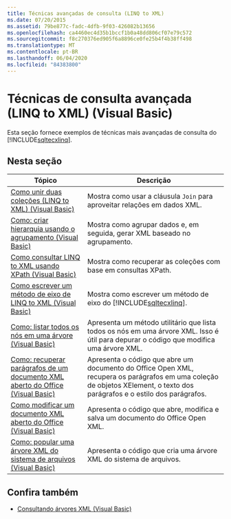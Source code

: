 ```yaml
---
title: Técnicas avançadas de consulta (LINQ to XML)
ms.date: 07/20/2015
ms.assetid: 79be877c-fadc-4dfb-9f03-426082b13656
ms.openlocfilehash: ca4460ec4d35b1bccf1b0a48dd806cf07e79c572
ms.sourcegitcommit: f8c270376ed905f6a8896ce0fe25b4f4b38ff498
ms.translationtype: MT
ms.contentlocale: pt-BR
ms.lasthandoff: 06/04/2020
ms.locfileid: "84383800"
---
```

# <a name="advanced-query-techniques-linq-to-xml-visual-basic"></a>Técnicas de consulta avançada (LINQ to XML) (Visual Basic)
Esta seção fornece exemplos de técnicas mais avançadas de consulta do [!INCLUDE[sqltecxlinq](~/includes/sqltecxlinq-md.md)].  
  
## <a name="in-this-section"></a>Nesta seção  
  
|Tópico|Descrição|  
|-----------|-----------------|  
|[Como unir duas coleções (LINQ to XML) (Visual Basic)](how-to-join-two-collections-linq-to-xml.md)|Mostra como usar a cláusula `Join` para aproveitar relações em dados XML.|  
|[Como: criar hierarquia usando o agrupamento (Visual Basic)](how-to-create-hierarchy-using-grouping.md)|Mostra como agrupar dados e, em seguida, gerar XML baseado no agrupamento.|  
|[Como consultar LINQ to XML usando XPath (Visual Basic)](how-to-query-linq-to-xml-using-xpath.md)|Mostra como recuperar as coleções com base em consultas XPath.|  
|[Como escrever um método de eixo de LINQ to XML (Visual Basic)](how-to-write-a-linq-to-xml-axis-method.md)|Mostra como escrever um método de eixo do [!INCLUDE[sqltecxlinq](~/includes/sqltecxlinq-md.md)].|  
|[Como: listar todos os nós em uma árvore (Visual Basic)](how-to-list-all-nodes-in-a-tree.md)|Apresenta um método utilitário que lista todos os nós em uma árvore XML. Isso é útil para depurar o código que modifica uma árvore XML.|  
|[Como: recuperar parágrafos de um documento XML aberto do Office (Visual Basic)](how-to-retrieve-paragraphs-from-an-office-open-xml-document.md)|Apresenta o código que abre um documento do Office Open XML, recupera os parágrafos em uma coleção de objetos XElement, o texto dos parágrafos e o estilo dos parágrafos.|  
|[Como modificar um documento XML aberto do Office (Visual Basic)](how-to-modify-an-office-open-xml-document.md)|Apresenta o código que abre, modifica e salva um documento do Office Open XML.|  
|[Como: popular uma árvore XML do sistema de arquivos (Visual Basic)](how-to-populate-an-xml-tree-from-the-file-system.md)|Apresenta o código que cria uma árvore XML do sistema de arquivos.|  
  
## <a name="see-also"></a>Confira também

- [Consultando árvores XML (Visual Basic)](querying-xml-trees.md)
